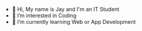 - 👋 Hi, My name is Jay and I'm an IT Student
- 👀 I’m interested in Coding
- 🌱 I’m currently learning Web or App Development

